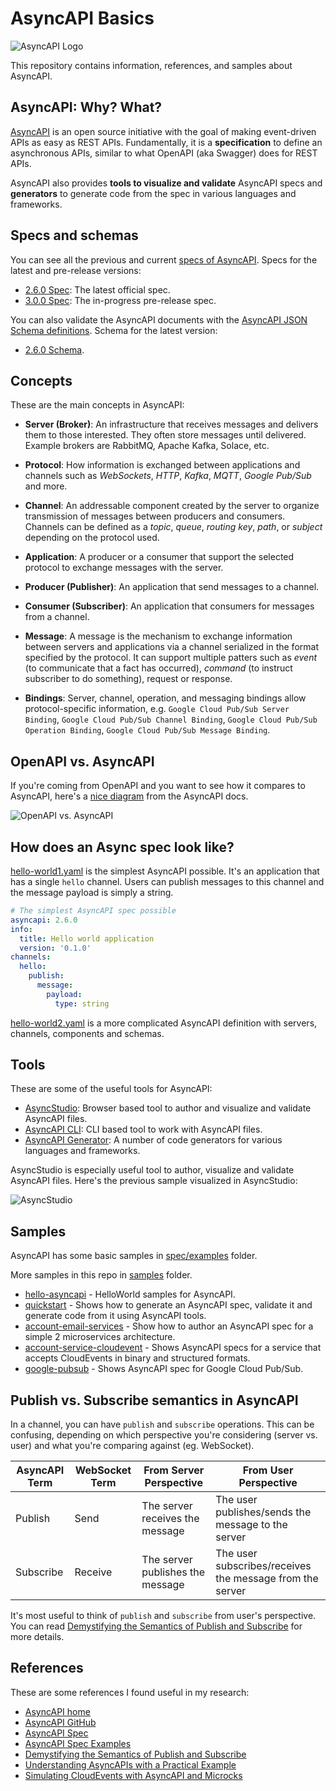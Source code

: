 # AsyncAPI Basics

![AsyncAPI Logo](https://avatars.githubusercontent.com/u/16401334?s=200&v=4)

This repository contains information, references, and samples about AsyncAPI.

## AsyncAPI: Why? What?

[AsyncAPI](https://www.asyncapi.com/) is an open source initiative with the goal
of making event-driven APIs as easy as REST APIs. Fundamentally, it is a
**specification** to define an asynchronous APIs, similar to what OpenAPI (aka
Swagger) does for REST APIs.

AsyncAPI also provides **tools to visualize and validate** AsyncAPI specs and
**generators** to generate code from the spec in various languages and frameworks.

## Specs and schemas

You can see all the previous and current [specs of
AsyncAPI](https://www.asyncapi.com/docs/reference). Specs for the latest and
pre-release versions:

* [2.6.0 Spec](https://www.asyncapi.com/docs/reference/specification/v2.6.0): The
  latest official spec.
* [3.0.0 Spec](https://www.asyncapi.com/docs/reference/specification/v3.0.0-next-major-spec.10):
  The in-progress pre-release spec.

You can also validate the AsyncAPI documents with the [AsyncAPI JSON Schema
definitions](https://github.com/asyncapi/spec-json-schemas/tree/master/schemas).
Schema for the latest version:

* [2.6.0 Schema](https://github.com/asyncapi/spec-json-schemas/blob/master/schemas/2.6.0.json).

## Concepts

These are the main concepts in AsyncAPI:

* **Server (Broker)**: An infrastructure that receives messages and delivers them
to those interested. They often store messages until delivered. Example brokers
are RabbitMQ, Apache Kafka, Solace, etc.

* **Protocol**: How information is exchanged between applications and channels
  such as *WebSockets*, *HTTP*, *Kafka*, *MQTT*, *Google Pub/Sub* and more.

* **Channel**: An addressable component created by the server to organize
  transmission of messages between producers and consumers. Channels can be
  defined as a *topic*, *queue*, *routing key*, *path*, or *subject* depending
  on the protocol used.

* **Application**: A producer or a consumer that support the selected protocol
  to exchange messages with the server.

* **Producer (Publisher)**: An application that send messages to a channel.

* **Consumer (Subscriber)**: An application that consumers for messages from a
  channel.

* **Message**: A message is the mechanism to exchange information between
  servers and applications via a channel serialized in the format specified by
  the protocol. It can support multiple patters such as *event* (to communicate
  that a fact has occurred), *command* (to instruct subscriber to do something),
  request or response.

* **Bindings**: Server, channel, operation, and messaging bindings allow
  protocol-specific information, e.g. `Google Cloud Pub/Sub Server Binding`,
  `Google Cloud Pub/Sub Channel Binding`, `Google Cloud Pub/Sub Operation
  Binding`, `Google Cloud Pub/Sub Message Binding`.

## OpenAPI vs. AsyncAPI

If you're coming from OpenAPI and you want to see how it compares to AsyncAPI,
here's a [nice
diagram](https://www.asyncapi.com/docs/tutorials/getting-started/coming-from-openapi)
from the AsyncAPI docs.

![OpenAPI vs. AsyncAPI](./images/openapivsasyncapi.png)

## How does an Async spec look like?

[hello-world1.yaml](https://github.com/meteatamel/asyncapi-basics/blob/main/samples/hello-asyncapi/hello-world1.yaml)
is the simplest AsyncAPI possible. It's an application that has a single `hello`
channel. Users can publish messages to this channel and the message payload is
simply a string.

```yaml
# The simplest AsyncAPI spec possible
asyncapi: 2.6.0
info:
  title: Hello world application
  version: '0.1.0'
channels:
  hello:
    publish:
      message:
        payload:
          type: string
```

[hello-world2.yaml](https://github.com/meteatamel/asyncapi-basics/blob/main/samples/hello-asyncapi/hello-world2.yaml)
is a more complicated AsyncAPI definition with servers, channels, components and
schemas.

## Tools

These are some of the useful tools for AsyncAPI:

* [AsyncStudio](https://studio.asyncapi.com/): Browser based tool to author and
  visualize and validate AsyncAPI files.
* [AsyncAPI CLI](https://github.com/asyncapi/cli): CLI based tool to work with
  AsyncAPI files.
* [AsyncAPI Generator](https://github.com/asyncapi/generator): A number of code
  generators for various languages and frameworks.

AsyncStudio is especially useful tool to author, visualize and validate AsyncAPI
files. Here's the previous sample visualized in AsyncStudio:

![AsyncStudio](./images/asyncstudio.png)

## Samples

AsyncAPI has some basic samples in
[spec/examples](https://github.com/asyncapi/spec/tree/master/examples) folder.

More samples in this repo in [samples](./samples/) folder.

* [hello-asyncapi](samples/hello-asyncapi) - HelloWorld samples for AsyncAPI.
* [quickstart](samples/quickstart) - Shows how to generate an AsyncAPI spec,
  validate it and generate code from it using AsyncAPI tools.
* [account-email-services](samples/account-email-services/) - Show how to author
  an AsyncAPI spec for a simple 2 microservices architecture.
* [account-service-cloudevent](samples/account-service-cloudevents/) - Shows
  AsyncAPI specs for a service that accepts CloudEvents in binary and structured
  formats.
* [google-pubsub](samples/google-pubsub/) - Shows AsyncAPI spec for Google Cloud
  Pub/Sub.

## Publish vs. Subscribe semantics in AsyncAPI

In a channel, you can have `publish` and `subscribe` operations. This can be
confusing, depending on which perspective you're considering (server vs. user)
and what you're comparing against (eg. WebSocket).

| AsyncAPI Term | WebSocket Term | From Server Perspective | From User Perspective |
| --- | --- | --- | --- |
| Publish | Send | The server receives the message | The user publishes/sends the message to the server |
| Subscribe | Receive | The server publishes the message | The user subscribes/receives the message from the server |

It's most useful to think of `publish` and `subscribe` from user's perspective. You can read [Demystifying the Semantics of Publish and
Subscribe](https://www.asyncapi.com/blog/publish-subscribe-semantics) for more
details.

## References

These are some references I found useful in my research:

* [AsyncAPI home](https://www.asyncapi.com/)
* [AsyncAPI GitHub](https://github.com/asyncapi)
* [AsyncAPI Spec](https://www.asyncapi.com/docs/reference)
* [AsyncAPI Spec Examples](https://github.com/asyncapi/spec/tree/master/examples)
* [Demystifying the Semantics of Publish and Subscribe](https://www.asyncapi.com/blog/publish-subscribe-semantics)
* [Understanding AsyncAPIs with a Practical Example](https://medium.com/event-driven-utopia/understanding-asyncapis-with-a-practical-example-ee2b4be221d8)
* [Simulating CloudEvents with AsyncAPI and
  Microcks](https://developers.redhat.com/articles/2021/06/02/simulating-cloudevents-asyncapi-and-microcks#)
